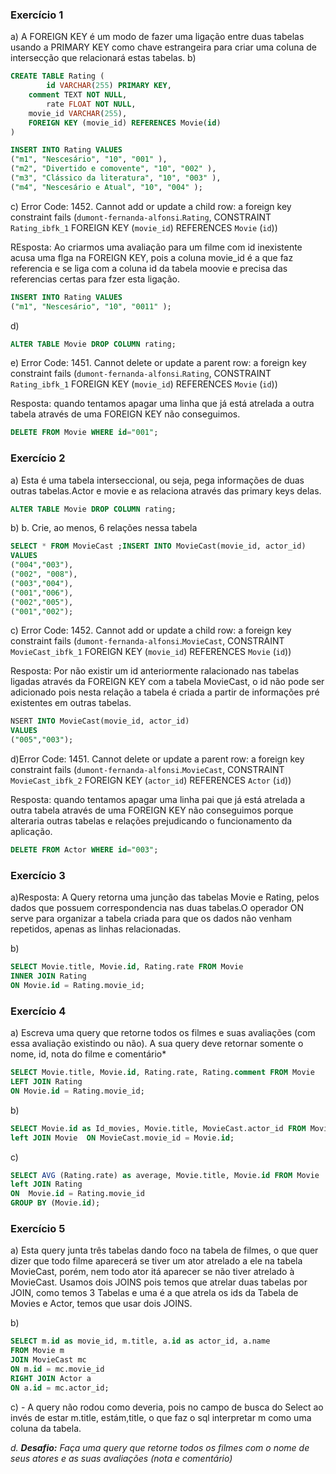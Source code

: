 
### Exercício 1
a) A  FOREIGN KEY é um modo de fazer uma ligação entre duas tabelas usando a PRIMARY KEY  como chave estrangeira para criar uma coluna de intersecção que relacionará estas tabelas.
b) 
```sql
CREATE TABLE Rating (
		id VARCHAR(255) PRIMARY KEY,
    comment TEXT NOT NULL,
		rate FLOAT NOT NULL,
    movie_id VARCHAR(255),
    FOREIGN KEY (movie_id) REFERENCES Movie(id)
)
```
```sql
INSERT INTO Rating VALUES
("m1", "Nescesário", "10", "001" ),
("m2", "Divertido e comovente", "10", "002" ),
("m3", "Clássico da literatura", "10", "003" ),
("m4", "Nescesário e Atual", "10", "004" );

```
c) Error Code: 1452. Cannot add or update a child row: a foreign key constraint fails (`dumont-fernanda-alfonsi`.`Rating`, CONSTRAINT `Rating_ibfk_1` FOREIGN KEY (`movie_id`) REFERENCES `Movie` (`id`))

REsposta: Ao criarmos uma avaliação para um filme com id inexistente acusa uma flga na FOREIGN KEY, pois a coluna movie_id é a que faz referencia e se liga com a coluna id da tabela moovie e precisa das referencias certas para fzer esta ligação.

```sql
INSERT INTO Rating VALUES
("m1", "Nescesário", "10", "0011" );
```


d) 
```sql
ALTER TABLE Movie DROP COLUMN rating;
```

e) Error Code: 1451. Cannot delete or update a parent row: a foreign key constraint fails (`dumont-fernanda-alfonsi`.`Rating`, CONSTRAINT `Rating_ibfk_1` FOREIGN KEY (`movie_id`) REFERENCES `Movie` (`id`))

Resposta: quando tentamos apagar uma linha que já está atrelada a outra tabela através de uma FOREIGN KEY não conseguimos.

```sql
DELETE FROM Movie WHERE id="001";
```
### Exercício 2

a) Esta é uma tabela interseccional, ou seja, pega informações de duas outras tabelas.Actor e movie e as relaciona através das primary keys delas. 
```sql
ALTER TABLE Movie DROP COLUMN rating;
```
b) b. Crie, ao menos, 6 relações nessa tabela
```sql
SELECT * FROM MovieCast ;INSERT INTO MovieCast(movie_id, actor_id)
VALUES
("004","003"),
("002", "008"),
("003","004"),
("001","006"),
("002","005"),
("001","002");
```
c) Error Code: 1452. Cannot add or update a child row: a foreign key constraint fails (`dumont-fernanda-alfonsi`.`MovieCast`, CONSTRAINT `MovieCast_ibfk_1` FOREIGN KEY (`movie_id`) REFERENCES `Movie` (`id`))

Resposta: Por não existir um id anteriormente ralacionado nas tabelas ligadas através da FOREIGN KEY com a tabela MovieCast, o id não pode ser adicionado pois nesta relação a tabela é criada a partir de informações pré existentes em outras tabelas. 
```sql
NSERT INTO MovieCast(movie_id, actor_id)
VALUES
("005","003");
```
d)Error Code: 1451. Cannot delete or update a parent row: a foreign key constraint fails (`dumont-fernanda-alfonsi`.`MovieCast`, CONSTRAINT `MovieCast_ibfk_2` FOREIGN KEY (`actor_id`) REFERENCES `Actor` (`id`))

Resposta: quando tentamos apagar uma linha pai que já está atrelada a outra tabela através de uma FOREIGN KEY  não conseguimos porque alteraria outras tabelas e relações prejudicando o funcionamento da aplicação.
```sql
DELETE FROM Actor WHERE id="003";
```
### Exercício 3

a)Resposta: A Query retorna uma junção das tabelas Movie e Rating, pelos dados que possuem correspondencia nas duas tabelas.O operador ON serve para organizar a tabela criada para que os dados não venham repetidos, apenas as linhas relacionadas. 

b)  
```sql
SELECT Movie.title, Movie.id, Rating.rate FROM Movie 
INNER JOIN Rating 
ON Movie.id = Rating.movie_id;
```

### Exercício 4

a) Escreva uma query que retorne todos os filmes e suas avaliações (com essa avaliação existindo ou não). A sua query deve retornar somente o nome, id, nota do filme e comentário*
```sql
SELECT Movie.title, Movie.id, Rating.rate, Rating.comment FROM Movie 
LEFT JOIN Rating 
ON Movie.id = Rating.movie_id;
```
b)
```sql
SELECT Movie.id as Id_movies, Movie.title, MovieCast.actor_id FROM MovieCast
left JOIN Movie  ON MovieCast.movie_id = Movie.id;
```
c)
```sql
SELECT AVG (Rating.rate) as average, Movie.title, Movie.id FROM Movie
left JOIN Rating  
ON  Movie.id = Rating.movie_id 
GROUP BY (Movie.id);
```

### Exercício 5
a) 
Esta query junta três tabelas dando foco na tabela de filmes, o que quer dizer que todo filme aparecerá se tiver um ator atrelado a ele na tabela MovieCast, porém, nem todo ator itá aparecer se não tiver atrelado à MovieCast.
Usamos dois JOINS pois temos que atrelar duas tabelas por JOIN, como temos 3 Tabelas e uma é a que atrela os ids da Tabela de Movies e Actor, temos que usar dois JOINS.


b)
```sql
SELECT m.id as movie_id, m.title, a.id as actor_id, a.name 
FROM Movie m
JOIN MovieCast mc 
ON m.id = mc.movie_id
RIGHT JOIN Actor a 
ON a.id = mc.actor_id;
```
c) -  A query  não rodou como deveria, pois no campo de busca do Select ao invés de estar m.title, estám,title, o que faz o sql interpretar m como uma coluna da tabela. 



*d. **Desafio:** Faça uma query que retorne todos os filmes com o nome de seus atores e as suas avaliações (nota e comentário)*